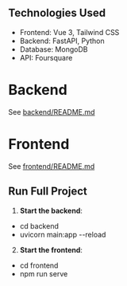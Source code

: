 
## Technologies Used
- Frontend: Vue 3, Tailwind CSS
- Backend: FastAPI, Python
- Database: MongoDB
- API: Foursquare

# Backend
See [backend/README.md](./backend/README.md)
# Frontend
See [frontend/README.md](./frontend/README.md)

## Run Full Project
1. **Start the backend**:
- cd backend
- uvicorn main:app --reload
2. **Start the frontend**:
- cd frontend
- npm run serve
